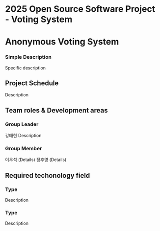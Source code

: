 # 2025 Open Source Software Project - Voting System

# Anonymous Voting System

### Simple Description
Specific description

## Project Schedule
Description

## Team roles & Development areas
### Group Leader
강태현
Description
### Group Member
이우석
(Details)
정후영
(Details)

## Required techonology field
### Type
Description
### Type
Description
